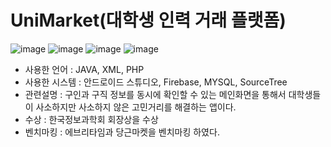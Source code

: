 # UniMarket(대학생 인력 거래 플랫폼)

![image](https://user-images.githubusercontent.com/47056984/111029173-88a0a400-843e-11eb-8922-2bd7d5194d3b.png)
![image](https://user-images.githubusercontent.com/47056984/111029179-8c342b00-843e-11eb-8989-a2b409b74662.png)
![image](https://user-images.githubusercontent.com/47056984/111029180-8e968500-843e-11eb-8021-fe3242857ef3.png)
![image](https://user-images.githubusercontent.com/47056984/111029183-90604880-843e-11eb-8ceb-3c26420a465b.png)


* 사용한 언어 : JAVA, XML, PHP 
* 사용한 시스템 : 안드로이드 스튜디오, Firebase, MYSQL, SourceTree
* 관련설명 : 구인과 구직 정보를 동시에 확인할 수 있는 메인화면을 통해서 대학생들이
사소하지만 사소하지 않은 고민거리를 해결하는 앱이다.
* 수상 : 한국정보과학회 회장상을 수상
* 벤치마킹 : 에브리타임과 당근마켓을 벤치마킹 하였다.
